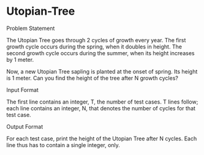 # Utopian-Tree

Problem Statement

The Utopian Tree goes through 2 cycles of growth every year. The first growth cycle occurs during the spring, when it doubles in height. The second growth cycle occurs during the summer, when its height increases by 1 meter.

Now, a new Utopian Tree sapling is planted at the onset of spring. Its height is 1 meter. Can you find the height of the tree after N growth cycles?


Input Format

The first line contains an integer, T, the number of test cases.
T lines follow; each line contains an integer, N, that denotes the number of cycles for that test case.

Output Format

For each test case, print the height of the Utopian Tree after N cycles. Each line thus has to contain a single integer, only.
